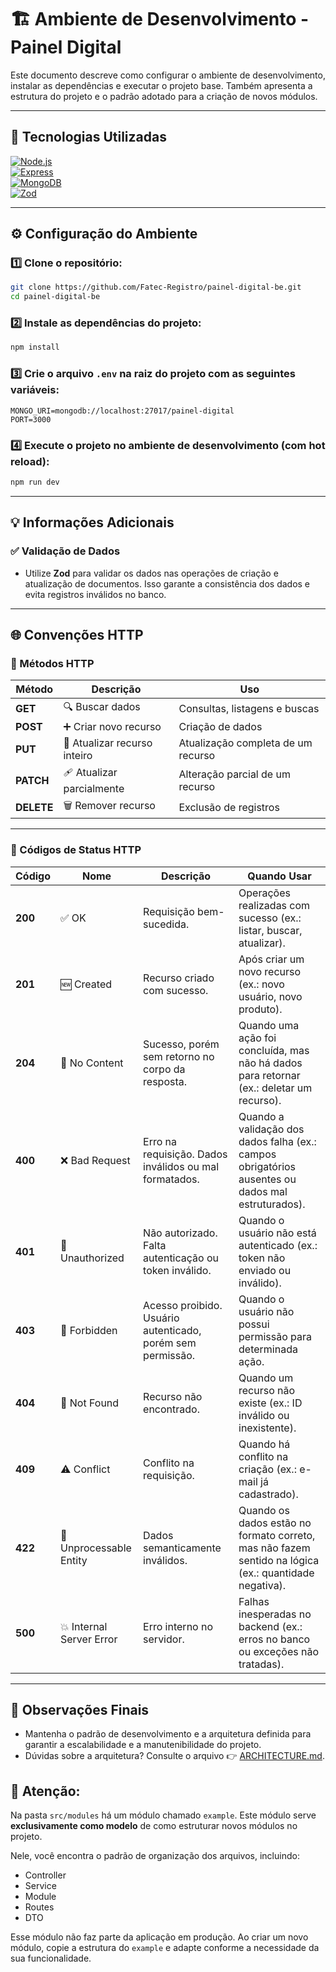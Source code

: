 # 🏗️ Ambiente de Desenvolvimento - Painel Digital

Este documento descreve como configurar o ambiente de desenvolvimento, instalar as dependências e executar o projeto base. Também apresenta a estrutura do projeto e o padrão adotado para a criação de novos módulos.

---

## 🚀 Tecnologias Utilizadas

[![Node.js](https://img.shields.io/badge/Node.js-339933?logo=node.js&logoColor=fff)](https://nodejs.org/)  
[![Express](https://img.shields.io/badge/Express.js-000000?logo=express&logoColor=fff)](https://expressjs.com/)  
[![MongoDB](https://img.shields.io/badge/MongoDB-47A248?logo=mongodb&logoColor=fff)](https://www.mongodb.com/)  
[![Zod](https://img.shields.io/badge/Zod-000000?logo=zod&logoColor=white)](https://zod.dev/)  

---

## ⚙️ Configuração do Ambiente

### 1️⃣ Clone o repositório:

```bash
git clone https://github.com/Fatec-Registro/painel-digital-be.git
cd painel-digital-be
```

### 2️⃣ Instale as dependências do projeto:

```bash
npm install
```

### 3️⃣ Crie o arquivo `.env` na raiz do projeto com as seguintes variáveis:

```env
MONGO_URI=mongodb://localhost:27017/painel-digital
PORT=3000
```

### 4️⃣ Execute o projeto no ambiente de desenvolvimento (com hot reload):

```bash
npm run dev
```

---

## 💡 Informações Adicionais

### ✅ Validação de Dados

- Utilize **Zod** para validar os dados nas operações de criação e atualização de documentos. Isso garante a consistência dos dados e evita registros inválidos no banco.

---

## 🌐 Convenções HTTP

### 📜 Métodos HTTP

| Método  | Descrição                                         | Uso                                      |
|---------|---------------------------------------------------|-------------------------------------------|
| **GET**     | 🔍 Buscar dados                                 | Consultas, listagens e buscas             |
| **POST**    | ➕ Criar novo recurso                           | Criação de dados                          |
| **PUT**     | 🔄 Atualizar recurso inteiro                    | Atualização completa de um recurso        |
| **PATCH**   | 🩹 Atualizar parcialmente                       | Alteração parcial de um recurso           |
| **DELETE**  | 🗑️ Remover recurso                              | Exclusão de registros                     |

---

### 📑 Códigos de Status HTTP

| Código | Nome                      | Descrição                                                                                   | Quando Usar                                                                                       |
|--------|----------------------------|---------------------------------------------------------------------------------------------|----------------------------------------------------------------------------------------------------|
| **200** | ✅ OK                      | Requisição bem-sucedida.                                                                    | Operações realizadas com sucesso (ex.: listar, buscar, atualizar).                                |
| **201** | 🆕 Created                 | Recurso criado com sucesso.                                                                 | Após criar um novo recurso (ex.: novo usuário, novo produto).                                     |
| **204** | 🚫 No Content              | Sucesso, porém sem retorno no corpo da resposta.                                            | Quando uma ação foi concluída, mas não há dados para retornar (ex.: deletar um recurso).          |
| **400** | ❌ Bad Request             | Erro na requisição. Dados inválidos ou mal formatados.                                      | Quando a validação dos dados falha (ex.: campos obrigatórios ausentes ou dados mal estruturados).|
| **401** | 🔐 Unauthorized            | Não autorizado. Falta autenticação ou token inválido.                                       | Quando o usuário não está autenticado (ex.: token não enviado ou inválido).                       |
| **403** | 🚫 Forbidden               | Acesso proibido. Usuário autenticado, porém sem permissão.                                  | Quando o usuário não possui permissão para determinada ação.                                      |
| **404** | 🔎 Not Found               | Recurso não encontrado.                                                                     | Quando um recurso não existe (ex.: ID inválido ou inexistente).                                   |
| **409** | ⚠️ Conflict                | Conflito na requisição.                                                                     | Quando há conflito na criação (ex.: e-mail já cadastrado).                                        |
| **422** | 🚫 Unprocessable Entity    | Dados semanticamente inválidos.                                                             | Quando os dados estão no formato correto, mas não fazem sentido na lógica (ex.: quantidade negativa). |
| **500** | 💥 Internal Server Error   | Erro interno no servidor.                                                                   | Falhas inesperadas no backend (ex.: erros no banco ou exceções não tratadas).                     |

---

## 📝 Observações Finais

- Mantenha o padrão de desenvolvimento e a arquitetura definida para garantir a escalabilidade e a manutenibilidade do projeto.
- Dúvidas sobre a arquitetura? Consulte o arquivo 👉 [ARCHITECTURE.md](ARCHITECTURE.md).



## 📌 **Atenção:**

Na pasta `src/modules` há um módulo chamado `example`. Este módulo serve **exclusivamente como modelo** de como estruturar novos módulos no projeto. 

Nele, você encontra o padrão de organização dos arquivos, incluindo:
- Controller
- Service
- Module
- Routes
- DTO

Esse módulo não faz parte da aplicação em produção. Ao criar um novo módulo, copie a estrutura do `example` e adapte conforme a necessidade da sua funcionalidade.

